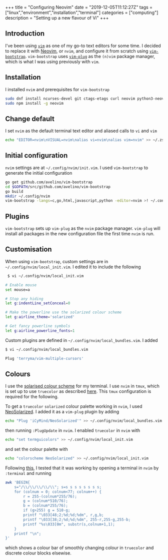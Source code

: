 +++
title = "Configuring Neovim"
date = "2019-12-05T11:12:27Z"
tags = ["linux","environment","installation","terminal"]
categories = ["computing"]
description = "Setting up a new flavour of Vi"
+++

## Introduction

I've been using [`vim`](https://www.vim.org/) as one of my go-to text editors for some time.
I decided to replace it with [Neovim](https://github.com/neovim/neovim), or `nvim`, and configure it from scratch using [`vim-bootstrap`](https://github.com/editor-bootstrap/vim-bootstrap).
`vim-bootstrap` uses [`vim-plug`](https://github.com/junegunn/vim-plug) as the `(n)vim` package manager, which is what I was using previously with `vim`.

## Installation

I installed `nvim` and prerequisites for `vim-bootstrap`

```sh
sudo dnf install ncurses-devel git ctags-etags curl neovim python3-neovim python3-pyflakes python3-jedi python3-flake8 vim-go
sudo npm install -g neovim
```

## Change default

I set `nvim` as the default terminal text editor and aliased calls to `vi` and `vim`

```sh
echo "EDITOR=nvim\nVISUAL=nvim\nalias vi=nvim\nalias vim=nvim" >> ~/.zshrc
```

## Initial configuration

`nvim` settings are at `~/.config/nvim/init.vim`.
I used `vim-bootstrap` to generate the initial configuration

```sh
go get github.com/avelino/vim-bootstrap
cd $GOPATH/src/github.com/avelino/vim-bootstrap
go build
mkdir ~/.config/nvim
vim-bootstrap -langs=c,go,html,javascript,python -editor=nvim >! ~/.config/nvim/init.vim
```

## Plugins

`vim-bootstrap` sets up `vim-plug` as the `nvim` package manager.
`vim-plug` will install all packages in the new configuration file the first time `nvim` is run.

## Customisation

When using `vim-bootstrap`, custom settings are in `~/.config/nvim/local_init.vim`.
I edited it to include the following

```sh
 $ vi ~/.config/nvim/local_init.vim
```

```sh
# Enable mouse
set mouse=a

# Stop any hiding
let g:indentLine_setConceal=0

# Make the powerline use the solarized colour scheme
let g:airline_theme='solarized'

# Get fancy powerline symbols
let g:airline_powerline_fonts=1
```

Custom plugins are defined in `~/.config/nvim/local_bundles.vim`.
I added

```sh
$ vi ~/.config/nvim/local_bundles.vim
```

```sh
Plug 'terryma/vim-multiple-cursors'
```

## Colours

I use the [solarised colour scheme](https://github.com/altercation/solarized) for my terminal.
I use `nvim` in `tmux`, which is set up to use `truecolor` as described [here](../tmux).
This `tmux` configuration is required for the following.

To get a `truecolor` `solarized` colour palette working in `nvim`, I used [NeoSolarized](https://github.com/iCyMind/NeoSolarized).
I added it as a `vim-plug` plugin by adding

```sh
echo "Plug 'iCyMind/NeoSolarized'" >> ~/.config/nvim/local_bundles.vim
```

then running `:PlugUpdate` in `nvim`.
I enabled `truecolor` in `nvim` with

```sh
echo "set termguicolors" >> ~/.config/nvim/local_init.vim
```

and set the colour palette with

```sh
echo "colorscheme NeoSolarized" >> ~/.config/nvim/local_init.vim
```

Following [this](https://github.com/iCyMind/NeoSolarized#truecolor-test), I tested that it was working by opening a terminal in `nvim` by `:terminal` and running

```sh
awk 'BEGIN{
    s="/\\/\\/\\/\\/\\"; s=s s s s s s s s;
    for (colnum = 0; colnum<77; colnum++) {
        r = 255-(colnum*255/76);
        g = (colnum*510/76);
        b = (colnum*255/76);
        if (g>255) g = 510-g;
        printf "\033[48;2;%d;%d;%dm", r,g,b;
        printf "\033[38;2;%d;%d;%dm", 255-r,255-g,255-b;
        printf "%s\033[0m", substr(s,colnum+1,1);
    }
    printf "\n";
}'
```

which shows a colour bar of smoothly changing colour in `truecolor` and discrete colour blocks elsewise.

